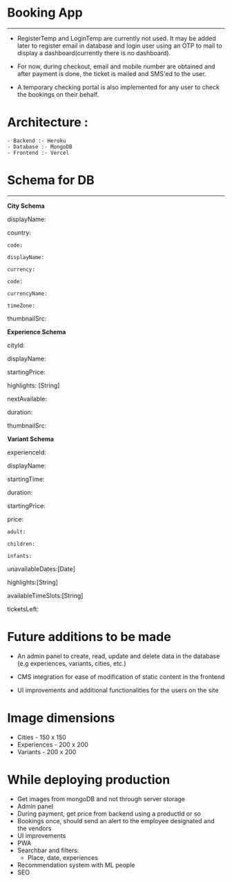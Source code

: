 # Booking App

<hr>

- RegisterTemp and LoginTemp are currently not used. It may be added later to register email in database and login user using an OTP to mail to display a dashboard(currently there is no dashboard).

- For now, during checkout, email and mobile number are obtained and after payment is done, the ticket is mailed and SMS'ed to the user.

- A temporary checking portal is also implemented for any user to check the bookings on their behalf.

# Architecture :

    - Backend :- Heroku
    - Database :- MongoDB
    - Frontend :- Vercel

# Schema for DB

<hr>

**City Schema**

displayName:

country:

    code:

    displayName:

    currency:

    code:

    currencyName:

    timeZone:

thumbnailSrc:

**Experience Schema**

cityId:

displayName:

startingPrice:

highlights: [String]

nextAvailable:

duration:

thumbnailSrc:

**Variant Schema**

experienceId:

displayName:

startingTime:

duration:

startingPrice:

price:

    adult:

    children:

    infants:

unavailableDates:[Date]

highlights:[String]

availableTimeSlots:[String]

ticketsLeft:

# Future additions to be made

- An admin panel to create, read, update and delete data in the database (e.g experiences, variants, cities, etc.)

- CMS integration for ease of modification of static content in the frontend

- UI improvements and additional functionalities for the users on the site

# Image dimensions

- Cities - 150 x 150
- Experiences - 200 x 200
- Variants - 200 x 200

# While deploying production

- Get images from mongoDB and not through server storage
- Admin panel
- During payment, get price from backend using a productId or so
- Bookings once, should send an alert to the employee designated and the vendors
- UI improvements
- PWA
- Searchbar and filters:
  - Place, date, experiences
- Recommendation system with ML people
- SEO
